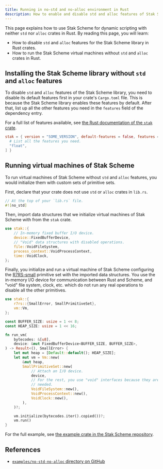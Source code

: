 ```yaml
---
title: Running in no-std and no-alloc environment in Rust
description: How to enable and disable std and alloc features of Stak Scheme for specific environments in Rust
---
```


This page explains how to use Stak Scheme for dynamic scripting with neither `std` nor `alloc` crates in Rust. By reading this page, you will learn:

- How to disable `std` and `alloc` features for the Stak Scheme library in Rust crates.
- How to run the Stak Scheme virtual machines without `std` and `alloc` crates in Rust.

## Installing the Stak Scheme library without `std` and `alloc` features

To disable `std` and `alloc` features of the Stak Scheme library, you need to disable its default features first in your crate's `Cargo.toml` file. This is because the Stak Scheme library enables these features by default. After that, list up all the other features you need in the `features` field of the dependency entry.

For a full list of features available, see [the Rust documentation of the `stak` crate](https://docs.rs/stak).

```toml
stak = { version = "SOME_VERSION", default-features = false, features = [
  # List all the features you need.
  "float",
] }
```

## Running virtual machines of Stak Scheme

To run virtual machines of Stak Scheme without `std` and `alloc` features, you would initialize them with custom sets of primitive sets.

First, declare that your crate does not use `std` or `alloc` crates in `lib.rs`.

```rust
// At the top of your `lib.rs` file.
#![no_std]
```

Then, import data structures that we initialize virtual machines of Stak Scheme with from the `stak` crate.

```rust
use stak::{
    // In-memory fixed buffer I/O device.
    device::FixedBufferDevice,
    // "Void" data structures with disabled operations.
    file::VoidFileSystem,
    process_context::VoidProcessContext,
    time::VoidClock,
};
```

Finally, you initialize and run a virtual machine of Stak Scheme configuring the [R7RS-small][r7rs-small] primitive set with the imported data structures. You use the in-memory I/O device for communication between Rust and Scheme, and "void" file system, clock, etc. which do not run any real operations to disable all the other primitives.

```rust
use stak::{
    r7rs::{SmallError, SmallPrimitiveSet},
    vm::Vm,
};

const BUFFER_SIZE: usize = 1 << 8;
const HEAP_SIZE: usize = 1 << 16;

fn run_vm(
    bytecodes: &[u8],
    device: &mut FixedBufferDevice<BUFFER_SIZE, BUFFER_SIZE>,
) -> Result<(), SmallError> {
    let mut heap = [Default::default(); HEAP_SIZE];
    let mut vm = Vm::new(
        &mut heap,
        SmallPrimitiveSet::new(
            // Attach an I/O device.
            device,
            // For the rest, you use "void" interfaces because they are not
            // needed.
            VoidFileSystem::new(),
            VoidProcessContext::new(),
            VoidClock::new(),
        ),
    )?;

    vm.initialize(bytecodes.iter().copied())?;
    vm.run()
}
```

For the full example, see [the example crate in the Stak Scheme repository](https://github.com/raviqqe/stak/blob/main/examples/no-std-no-alloc).

## References

- [`examples/no-std-no-alloc` directory on GitHub](https://github.com/raviqqe/stak/tree/main/examples/no-std-no-alloc)

[r7rs-small]: https://small.r7rs.org/
